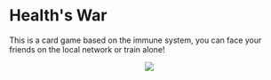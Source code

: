 # Health's War
This is a card game based on the immune system, you can face your friends on the local network or train alone!

<p align="center" width="500">
  <img src="https://lh5.googleusercontent.com/I5xLnM7hIoVo_7E3hCzLyrPdvpczdxC2RbV8Fyvqw6gjh-8iAyvdYLbqcRjOOtTBw-w8zNTmcKFiEmLW-4wo=w1920-h1080-rw"/>
</p>
